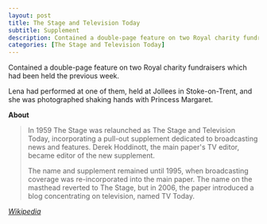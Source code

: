 ```yaml
---
layout: post
title: The Stage and Television Today
subtitle: Supplement
description: Contained a double-page feature on two Royal charity fundraisers which had been held the previous week. Lena had performed at one of them, held at Jollees in Stoke-on-Trent, and she was photographed shaking hands with Princess Margaret.
categories: [The Stage and Television Today]
---
```


Contained a double-page feature on two Royal charity fundraisers which had been held the previous week.

Lena had performed at one of them, held at Jollees in Stoke-on-Trent, and she was photographed shaking hands with Princess Margaret.

**About**
> In 1959 The Stage was relaunched as The Stage and Television Today, incorporating a pull-out supplement dedicated to broadcasting news and features. Derek Hoddinott, the main paper's TV editor, became editor of the new supplement.
>
>The name and supplement remained until 1995, when broadcasting coverage was re-incorporated into the main paper. The name on the masthead reverted to The Stage, but in 2006, the paper introduced a blog concentrating on television, named TV Today.

<cite>[Wikipedia](https://en.wikipedia.org/wiki/The_Stage#The_Stage_and_Television_Today)</cite>

